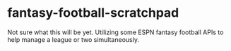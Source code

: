 # fantasy-football-scratchpad
Not sure what this will be yet. Utilizing some ESPN fantasy football APIs to help manage a league or two simultaneously.
